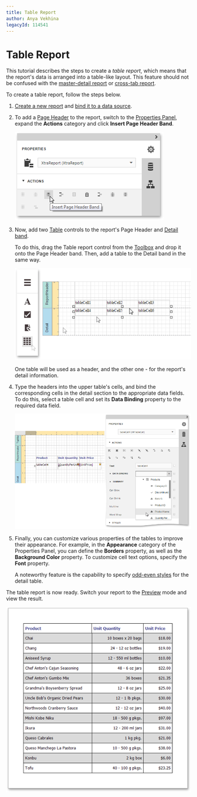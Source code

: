 ```yaml
---
title: Table Report
author: Anya Vekhina
legacyId: 114541
---
```

# Table Report
This tutorial describes the steps to create a _table report_, which means that the report's data is arranged into a table-like layout. This feature should not be confused with the [master-detail report](master-detail-report-(detail-report-bands).md) or [cross-tab report](cross-tab-report.md).

To create a table report, follow the steps below.
1. [Create a new report](../creating-reports/basic-operations/create-a-new-report.md) and [bind it to a data source](../creating-reports/providing-data/bind-a-report-to-data.md).
2. To add a [Page Header](../report-elements/report-bands.md) to the report, switch to the [Properties Panel](../interface-elements/properties-panel.md), expand the **Actions** category and click **Insert Page Header Band**.
	
	![RD_Elements_ContextMenu_PageHeader](../../../images/img119001.png)
3. Now, add two [Table](../report-elements/report-controls.md) controls to the report's Page Header and [Detail band](../report-elements/report-bands.md).
	
	To do this, drag the Table report control from the [Toolbox](../interface-elements/toolbox.md) and drop it onto the Page Header band. Then, add a table to the Detail band in the same way.
	
	![RD_CreateReports_TableReport_0](../../../images/img119002.png)
	
	One table will be used as a header, and the other one - for the report's detail information.
4. Type the headers into the upper table's cells, and bind the corresponding cells in the detail section to the appropriate data fields. To do this, select a table cell and set its **Data Binding** property to the required data field.
	
	![RD_CreateReports_TableReport_1](../../../images/img119003.png)
5. Finally, you can customize various properties of the tables to improve their appearance. For example, in the **Appearance** category of the Properties Panel, you can define the **Borders** property, as well as the **Background Color** property. To customize cell text options, specify the **Font** property.
	
	A noteworthy feature is the capability to specify [odd-even styles](../creating-reports/appearance-customization/use-odd-and-even-styles.md) for the detail table.

The table report is now ready. Switch your report to the [Preview](../document-preview.md) mode and view the result.

![RD_CreateReports_TableReport_2](../../../images/img119004.png)